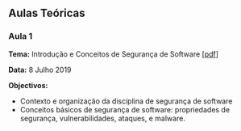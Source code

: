 ## Aulas Teóricas

### Aula 1

**Tema:** Introdução e Conceitos de Segurança de Software [[pdf](teoricas/acite2019-01-introducao.pdf)]

**Data:** 8 Julho 2019

**Objectivos:**
* Contexto e organização da disciplina de segurança de software
* Conceitos básicos de segurança de software: propriedades de segurança, vulnerabilidades, ataques, e malware.


